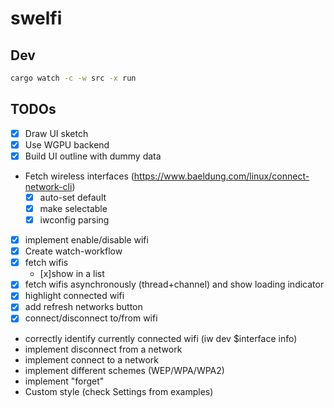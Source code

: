 # swelfi

## Dev

```bash
cargo watch -c -w src -x run
```

## TODOs

* [x] Draw UI sketch
* [x] Use WGPU backend
* [x] Build UI outline with dummy data
* Fetch wireless interfaces (https://www.baeldung.com/linux/connect-network-cli)
    * [x] auto-set default
    * [x] make selectable
    * [x] iwconfig parsing
* [x] implement enable/disable wifi
* [x] Create watch-workflow
* [x] fetch wifis
    * [x]show in a list
* [x] fetch wifis asynchronously (thread+channel) and show loading indicator
* [x] highlight connected wifi
* [x] add refresh networks button
* [x] connect/disconnect to/from wifi
* correctly identify currently connected wifi (iw dev $interface info)
* implement disconnect from a network
* implement connect to a network
* implement different schemes (WEP/WPA/WPA2)
* implement "forget"
* Custom style (check Settings from examples)

